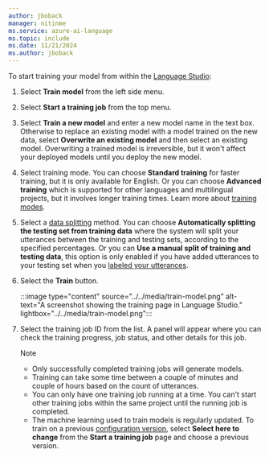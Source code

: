 ```yaml
---
author: jboback
manager: nitinme
ms.service: azure-ai-language
ms.topic: include
ms.date: 11/21/2024
ms.author: jboback
---
```


To start training your model from within the [Language Studio](https://aka.ms/languageStudio):

1. Select **Train model** from the left side menu.

2. Select **Start a training job** from the top menu.

3. Select **Train a new model** and enter a new model name in the text box. Otherwise to replace an existing model with a model trained on the new data, select **Overwrite an existing model** and then select an existing model. Overwriting a trained model is irreversible, but it won't affect your deployed models until you deploy the new model.

4. Select training mode. You can choose **Standard training** for faster training, but it is only available for English. Or you can choose **Advanced training** which is supported for other languages and multilingual projects, but it involves longer training times. Learn more about [training modes](../../how-to/train-model.md#training-modes).
    

5. Select a [data splitting](../../how-to/train-model.md#data-splitting) method. You can choose **Automatically splitting the testing set from training data** where the system will split your utterances between the training and testing sets, according to the specified percentages. Or you can **Use a manual split of training and testing data**, this option is only enabled if you have added utterances to your testing set when you [labeled your utterances](../../how-to/tag-utterances.md). 

6. Select the **Train** button.

    :::image type="content" source="../../media/train-model.png" alt-text="A screenshot showing the training page in Language Studio." lightbox="../../media/train-model.png":::

7. Select the training job ID from the list. A panel will appear where you can check the training progress, job status, and other details for this job.

    > [!NOTE]
    > * Only successfully completed training jobs will generate models.
    > * Training can take some time between a couple of minutes and couple of hours based on the count of utterances.
    > * You can only have one training job running at a time. You can't start other training jobs within the same project until the running job is completed.
    > * The machine learning used to train models is regularly updated. To train on a previous [configuration version](../../../concepts/model-lifecycle.md), select **Select here to change** from the **Start a training job** page and choose a previous version.
